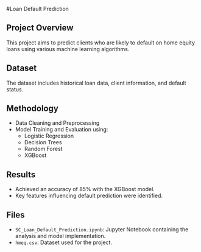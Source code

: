 #Loan Default Prediction

## Project Overview
This project aims to predict clients who are likely to default on home equity loans using various machine learning algorithms.

## Dataset
The dataset includes historical loan data, client information, and default status.

## Methodology
- Data Cleaning and Preprocessing
- Model Training and Evaluation using:
  - Logistic Regression
  - Decision Trees
  - Random Forest
  - XGBoost

## Results
- Achieved an accuracy of 85% with the XGBoost model.
- Key features influencing default prediction were identified.

## Files
- `SC_Loan_Default_Prediction.ipynb`: Jupyter Notebook containing the analysis and model implementation.
- `hmeq.csv`: Dataset used for the project.
